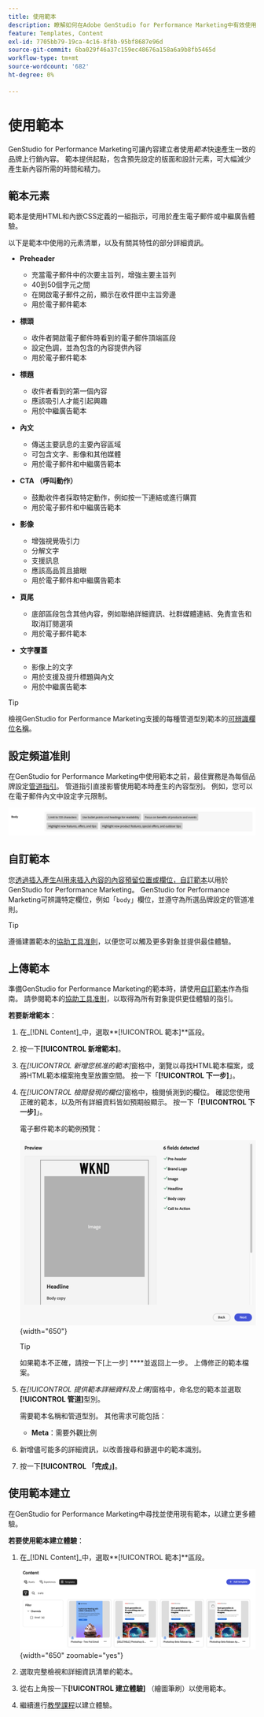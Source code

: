 ```yaml
---
title: 使用範本
description: 瞭解如何在Adobe GenStudio for Performance Marketing中有效使用範本來簡化您的創意流程。
feature: Templates, Content
exl-id: 7705bb79-19ca-4c16-8f8b-95bf8687e96d
source-git-commit: 6ba029f46a37c159ec48676a158a6a9b8fb5465d
workflow-type: tm+mt
source-wordcount: '682'
ht-degree: 0%

---
```


# 使用範本

GenStudio for Performance Marketing可讓內容建立者使用&#x200B;_範本_&#x200B;快速產生一致的品牌上行銷內容。 範本提供起點，包含預先設定的版面和設計元素，可大幅減少產生新內容所需的時間和精力。

## 範本元素

範本是使用HTML和內嵌CSS定義的一組指示，可用於產生電子郵件或中繼廣告體驗。

以下是範本中使用的元素清單，以及有關其特性的部分詳細資訊。

- **Preheader**

   - 充當電子郵件中的次要主旨列，增強主要主旨列
   - 40到50個字元之間
   - 在開啟電子郵件之前，顯示在收件匣中主旨旁邊
   - 用於電子郵件範本

- **標頭**

   - 收件者開啟電子郵件時看到的電子郵件頂端區段
   - 設定色調，並為包含的內容提供內容
   - 用於電子郵件範本

- **標題**

   - 收件者看到的第一個內容
   - 應該吸引人才能引起興趣
   - 用於中繼廣告範本

- **內文**

   - 傳送主要訊息的主要內容區域
   - 可包含文字、影像和其他媒體
   - 用於電子郵件和中繼廣告範本

- **CTA （呼叫動作）**

   - 鼓勵收件者採取特定動作，例如按一下連結或進行購買
   - 用於電子郵件和中繼廣告範本

- **影像**

   - 增強視覺吸引力
   - 分解文字
   - 支援訊息
   - 應該高品質且搶眼
   - 用於電子郵件和中繼廣告範本

- **頁尾**

   - 底部區段包含其他內容，例如聯絡詳細資訊、社群媒體連結、免責宣告和取消訂閱選項
   - 用於電子郵件範本

- **文字覆蓋**

   - 影像上的文字
   - 用於支援及提升標題與內文
   - 用於中繼廣告範本

>[!TIP]
>
>檢視GenStudio for Performance Marketing支援的每種管道型別範本的[可辨識欄位名稱](customize-template.md#recognized-field-names)。

## 設定頻道准則

在GenStudio for Performance Marketing中使用範本之前，最佳實務是為每個品牌設定[管道指引](../guidelines/brands.md#channel-guidelines)。 管道指引直接影響使用範本時產生的內容型別。 例如，您可以在電子郵件內文中設定字元限制。

![主體規格](/help/assets/channel-email-body.png)

## 自訂範本

您[透過插入產生AI用來插入內容的內容預留位置或欄位，自訂範本](customize-template.md)以用於GenStudio for Performance Marketing。 GenStudio for Performance Marketing可辨識特定欄位，例如「`body`」欄位，並遵守為所選品牌設定的管道准則。

>[!TIP]
>
>遵循建置範本的[協助工具准則](accessibility-for-templates.md)，以便您可以觸及更多對象並提供最佳體驗。

## 上傳範本

準備GenStudio for Performance Marketing的範本時，請使用[自訂範本](customize-template.md)作為指南。 請參閱範本的[協助工具准則](accessibility-for-templates.md)，以取得為所有對象提供更佳體驗的指引。

**若要新增範本**：

1. 在&#x200B;_[!DNL Content]_中，選取&#x200B;**[!UICONTROL 範本]**區段。

1. 按一下&#x200B;**[!UICONTROL 新增範本]**。

1. 在&#x200B;_[!UICONTROL 新增您核准的範本]_&#x200B;窗格中，瀏覽以尋找HTML範本檔案，或將HTML範本檔案拖曳至放置空間。 按一下「**[!UICONTROL 下一步]**」。

1. 在&#x200B;_[!UICONTROL 檢閱發現的欄位]_&#x200B;窗格中，檢閱偵測到的欄位。 確認您使用正確的範本，以及所有詳細資料皆如預期般顯示。 按一下「**[!UICONTROL 下一步]**」。

   電子郵件範本的範例預覽：

   ![偵測到預覽欄位](../../assets/template-detected-fields.png){width="650"}

   >[!TIP]
   >
   >如果範本不正確，請按一下[上一步] ****&#x200B;並返回上一步。 上傳修正的範本檔案。

1. 在&#x200B;_[!UICONTROL 提供範本詳細資料及上傳]_&#x200B;窗格中，命名您的範本並選取&#x200B;**[!UICONTROL 管道]**&#x200B;型別。

   需要範本名稱和管道型別。 其他需求可能包括：

   - **Meta**：需要外觀比例
   <!-- - **Display ads**: requires Dimensions -->

1. 新增儘可能多的詳細資訊，以改善搜尋和篩選中的範本識別。

1. 按一下&#x200B;**[!UICONTROL 「完成」]**。

## 使用範本建立

在GenStudio for Performance Marketing中尋找並使用現有範本，以建立更多體驗。

**若要使用範本建立體驗**：

1. 在&#x200B;_[!DNL Content]_中，選取&#x200B;**[!UICONTROL 範本]**區段。

   ![內容範本清單](../../assets/content-templates.png){width="650" zoomable="yes"}

1. 選取完整檢視和詳細資訊清單的範本。

1. 從右上角按一下&#x200B;**[!UICONTROL 建立體驗]** （繪圖筆刷）以使用範本。

1. 繼續進行[教學課程](/help/tutorials/tutorials.md)以建立體驗。
